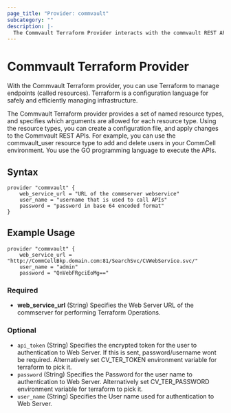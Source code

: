 ```yaml
---
page_title: "Provider: commvault"
subcategory: ""
description: |-
  The Commvault Terraform Provider interacts with the commvault REST API's for CRED Operations.
---
```


# Commvault Terraform Provider

With the Commvault Terraform provider, you can use Terraform to manage endpoints (called resources). Terraform is a configuration language for safely and efficiently managing infrastructure.

The Commvault Terraform provider provides a set of named resource types, and specifies which arguments are allowed for each resource type. Using the resource types, you can create a configuration file, and apply changes to the Commvault REST APIs. For example, you can use the commvault_user resource type to add and delete users in your CommCell environment. You use the GO programming language to execute the APIs.

## Syntax
```
provider "commvault" {
	web_service_url = "URL of the commserver webservice"
	user_name = "username that is used to call APIs" 
	password = "password in base 64 encoded format"
}
```
## Example Usage

```
provider "commvault" {
	web_service_url = "http://CommCellBkp.domain.com:81/SearchSvc/CVWebService.svc/"
	user_name = "admin" 
	password = "QnVebFRgciEoMg=="
```

### Required

- **web_service_url** (String) Specifies the Web Server URL of the commserver for performing Terraform Operations.

### Optional

- `api_token` (String) Specifies the encrypted token for the user to authentication to Web Server. If this is sent, password/username wont be required. Alternatively set CV_TER_TOKEN environment variable for terraform to pick it.
- `password` (String) Specifies the Password for the user name to authentication to Web Server. Alternatively set CV_TER_PASSWORD environment variable for terraform to pick it.
- `user_name` (String) Specifies the User name used for authentication to Web Server.
